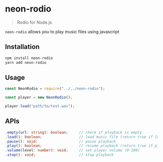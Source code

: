 # neon-rodio

> Rodio for Node.js

`neon-rodio` allows you to play music files using javascript

## Installation

```bash
npm install neon-rodio
yarn add neon-rodio
```

## Usage

```javascript
const NeonRodio = require("../../neon-rodio");

const player = new NeonRodio();

player.load("path/to/test.wav");
```

## APIs

```typescript
.empty(url: string): boolean;     // check if playback is empty
.load(): boolean;                 // load music file (return true if loading succeeded)
.pause(): void;                   // pause playback
.play(): boolean;                 // resume playback (return true if playback doesn't end)
.volume(level: number): void;     // set player volume (0-100)
.stop(): void;                    // stop playback
```
